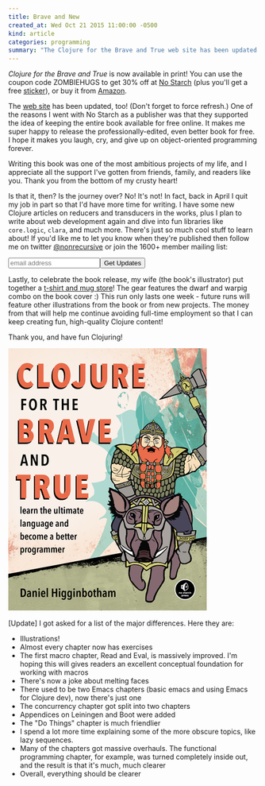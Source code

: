```yaml
---
title: Brave and New
created_at: Wed Oct 21 2015 11:00:00 -0500
kind: article
categories: programming
summary: "The Clojure for the Brave and True web site has been updated to match the printed book. The book got a massive overhaul, and it's even better!"
---
```


*Clojure for the Brave and True* is now available in print! You can
use the coupon code ZOMBIEHUGS to get 30% off at
[No Starch](https://www.nostarch.com/clojure) (plus you'll get a free
[sticker](https://www.nostarch.com/images/Clojure_Sticker.jpg)), or
buy it from [Amazon](http://amzn.to/1jQXJ8a).

The [web site](http://www.braveclojure.com/) has been updated, too!
(Don't forget to force refresh.) One of the reasons I went with No
Starch as a publisher was that they supported the idea of keeping the
entire book available for free online. It makes me super happy to
release the professionally-edited, even better book for free. I hope
it makes you laugh, cry, and give up on object-oriented programming
forever.

Writing this book was one of the most ambitious projects of my life,
and I appreciate all the support I've gotten from friends, family, and
readers like you. Thank you from the bottom of my crusty heart!

Is that it, then? Is the journey over? No! It's not! In fact, back in
April I quit my job in part so that I'd have more time for writing. I
have some new Clojure articles on reducers and transducers in the
works, plus I plan to write about web development again and dive into
fun libraries like `core.logic`, `clara`, and much more. There's just
so much cool stuff to learn about!  If you'd like me to let you know
when they're published then follow me on twitter
[@nonrecursive](https://twitter.com/nonrecursive) or join the 1600+
member mailing list:

<form action="http://flyingmachinestudios.us1.list-manage.com/subscribe/post?u=60763b0c4890c24bd055f32e6&amp;amp;id=0b40ffd1e1" class="validate" id="mc-embedded-subscribe-form" method="post" name="mc-embedded-subscribe-form" novalidate="" target="_blank">
<input class="email" id="mce-EMAIL" name="EMAIL" placeholder="email address" required="" type="email" value=""><input class="button" id="mc-embedded-subscribe" name="subscribe" type="submit" value="Get Updates">
</form>

Lastly, to celebrate the book release, my wife (the book's
illustrator) put together a
[t-shirt and mug store](https://teechip.com/brave-and-true-release)!
The gear features the dwarf and warpig combo on the book cover :) This
run only lasts one week - future runs will feature other illustrations
from the book or from new projects. The money from that will help me
continue avoiding full-time employment so that I can keep creating
fun, high-quality Clojure content!

Thank you, and have fun Clojuring!

![Brave and True](/assets/images/posts/brave-and-new/cover.png)

[Update] I got asked for a list of the major differences. Here they are:

* Illustrations!
* Almost every chapter now has exercises
* The first macro chapter, Read and Eval, is massively improved. I'm hoping this will gives readers an excellent conceptual foundation for working with macros
* There's now a joke about melting faces
* There used to be two Emacs chapters (basic emacs and using Emacs for Clojure dev), now there's just one
* The concurrency chapter got split into two chapters
* Appendices on Leiningen and Boot were added
* The "Do Things" chapter is much friendlier
* I spend a lot more time explaining some of the more obscure topics, like lazy sequences.
* Many of the chapters got massive overhauls. The functional programming chapter, for example, was turned completely inside out, and the result is that it's much, much clearer
* Overall, everything should be clearer
